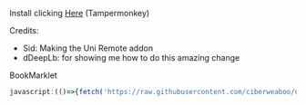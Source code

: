 Install clicking [Here](https://github.com/ciberweaboo/universal-remote/raw/main/loader.user.js) (Tampermonkey)



Credits:
- Sid: Making the Uni Remote addon
- dDeepLb: for showing me how to do this amazing change


BookMarklet
```js
javascript:(()=>{fetch('https://raw.githubusercontent.com/ciberweaboo/universal-remote/main/dist/ciberremote.js').then(r=>r.text()).then(r=>eval(r));})()
```
